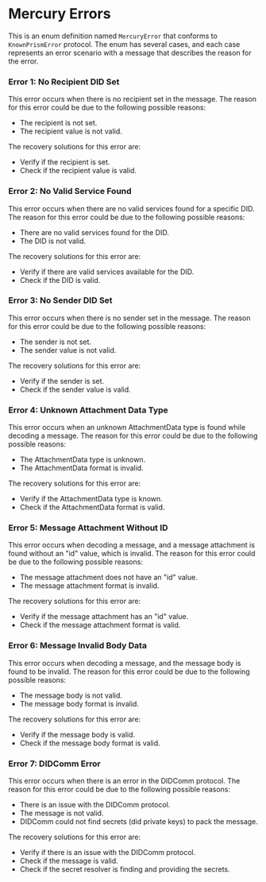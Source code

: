 # Mercury Errors

This is an enum definition named `MercuryError` that conforms to `KnownPrismError` protocol. The enum has several cases, and each case represents an error scenario with a message that describes the reason for the error.

### Error 1: No Recipient DID Set

This error occurs when there is no recipient set in the message. The reason for this error could be due to the following possible reasons:

- The recipient is not set.
- The recipient value is not valid.

The recovery solutions for this error are:

- Verify if the recipient is set.
- Check if the recipient value is valid.

### Error 2: No Valid Service Found

This error occurs when there are no valid services found for a specific DID. The reason for this error could be due to the following possible reasons:

- There are no valid services found for the DID.
- The DID is not valid.

The recovery solutions for this error are:

- Verify if there are valid services available for the DID.
- Check if the DID is valid.

### Error 3: No Sender DID Set

This error occurs when there is no sender set in the message. The reason for this error could be due to the following possible reasons:

- The sender is not set.
- The sender value is not valid.

The recovery solutions for this error are:

- Verify if the sender is set.
- Check if the sender value is valid.

### Error 4: Unknown Attachment Data Type

This error occurs when an unknown AttachmentData type is found while decoding a message. The reason for this error could be due to the following possible reasons:

- The AttachmentData type is unknown.
- The AttachmentData format is invalid.

The recovery solutions for this error are:

- Verify if the AttachmentData type is known.
- Check if the AttachmentData format is valid.

### Error 5: Message Attachment Without ID

This error occurs when decoding a message, and a message attachment is found without an "id" value, which is invalid. The reason for this error could be due to the following possible reasons:

- The message attachment does not have an "id" value.
- The message attachment format is invalid.

The recovery solutions for this error are:

- Verify if the message attachment has an "id" value.
- Check if the message attachment format is valid.

### Error 6: Message Invalid Body Data

This error occurs when decoding a message, and the message body is found to be invalid. The reason for this error could be due to the following possible reasons:

- The message body is not valid.
- The message body format is invalid.

The recovery solutions for this error are:

- Verify if the message body is valid.
- Check if the message body format is valid.

### Error 7: DIDComm Error

This error occurs when there is an error in the DIDComm protocol. The reason for this error could be due to the following possible reasons:

- There is an issue with the DIDComm protocol.
- The message is not valid.
- DIDComm could not find secrets (did private keys) to pack the message.

The recovery solutions for this error are:

- Verify if there is an issue with the DIDComm protocol.
- Check if the message is valid.
- Check if the secret resolver is finding and providing the secrets.
